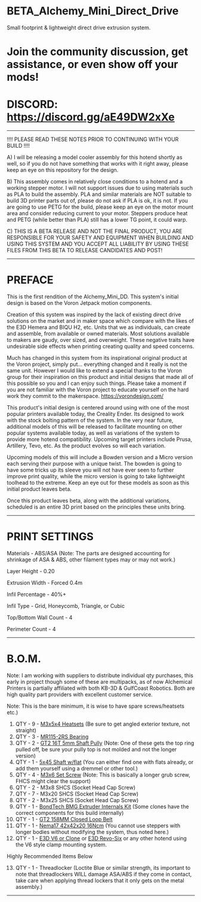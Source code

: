 # BETA_Alchemy_Mini_Direct_Drive
Small footprint &amp; lightweight direct drive extrusion system.

# Join the community discussion, get assistance, or even show off your mods!  
# DISCORD: https://discord.gg/aE49DW2xXe

-----------------------------------------------------------------------------------------------------------------------------------------------------------

!!!!  PLEASE READ THESE NOTES PRIOR TO CONTINUING WITH YOUR BUILD !!!!

A)  I will be releasing a model cooler assembly for this hotend shortly as well, so if you do not have something that works with it right away,
please keep an eye on this repository for the design.

B)  This assembly comes in relatively close conditions to a hotend and a working stepper motor.  I will not support issues due to using materials such as PLA to build the assembly.  PLA and similar materials are NOT suitable to build 3D printer parts out of, please do not ask if PLA is ok, it is not.  If you are going to use PETG for the build, please keep an eye on the motor mount area and consider reducing current to your motor.  Steppers produce heat and PETG (while better than PLA) still has a lower TG point, it could warp.

C)  THIS IS A BETA RELEASE AND NOT THE FINAL PRODUCT, YOU ARE RESPONSIBLE FOR YOUR SAFETY AND EQUIPMENT WHEN BUILDING AND USING THIS SYSTEM AND 
YOU ACCEPT ALL LIABILITY BY USING THESE FILES FROM THIS BETA TO RELEASE CANDIDATES AND POST!

-----------------------------------------------------------------------------------------------------------------------------------------------------------

# PREFACE

This is the first rendition of the Alchemy_Mini_DD.   This system's initial design is based on the Voron Jetpack motion components.  

Creation of this system was inspired by the lack of existing direct drive solutions on the market and in maker space which compare with the likes 
of the E3D Hemera and BIQU H2, etc.  Units that we as individuals, can create and assemble, from available or owned materials.  Most solutions available 
to makers are gaudy, over sized, and overweight.  These negative traits have undesirable side effects when printing creating quality and speed concerns.

Much has changed in this system from its inspirational original product at the Voron project, simply put... everything changed and it really is not the same unit.   However I would like to extend a special thanks to the Voron group for their inspiration on this product and initial designs that made all of this possible so you and I can enjoy such things.  Please take a moment if you are not familiar with the Voron project to educate yourself on the hard work they commit to the makerspace.  https://vorondesign.com/

This product's initial design is centered around using with one of the most popular printers available today, the Creality Ender.   Its designed to work with the stock bolting pattern of the system.  In the very near future, additional models of this will be released to facilitate mounting on other popular systems available today, as well as variations of the system to provide more hotend compatibility.   Upcoming target printers include Prusa, Artillery, Tevo, etc.   As the product evolves so will each variation.

Upcoming models of this will include a Bowden version and a Micro version each serving their purpose with a unique twist.  The bowden is going to have some tricks up its sleeve you will not have ever seen to further improve print quality, while the micro version is going to take lightweight toolhead to the extreme.  Keep an eye out for these models as soon as this initial product leaves beta.

Once this product leaves beta, along with the additional variations, scheduled is an entire 3D print based on the principles these units bring.

-----------------------------------------------------------------------------------------------------------------------------------------------------------

# PRINT SETTINGS

Materials - ABS/ASA (Note: The parts are designed accounting for shrinkage of ASA & ABS, other filament types may or may not work.)

Layer Height - 0.20

Extrusion Width - Forced 0.4m

Infil Percentage - 40%+

Infil Type - Grid, Honeycomb, Triangle, or Cubic

Top/Bottom Wall Count - 4

Perimeter Count - 4

-----------------------------------------------------------------------------------------------------------------------------------------------------------

# B.O.M.  
Note: I am working with suppliers to distribute individual qty purchases, this early in project though some of these are multipacks, as of now Alchemical Printers is partially affiliated with both KB-3D & GulfCoast Robotics.   Both are high quality part providers with excellent customer service.

Note: This is the bare minimum, it is wise to have spare screws/heatsets etc.)

1. QTY - 9 - [M3x5x4 Heatsets](https://kb-3d.com/store/inserts-fasteners-adhesives/278-brass-heat-set-threaded-insert-for-plastic-m3x5x4mm.html?affp=6182) (Be sure to get angled exterior texture, not straight)
2. QTY - 3 - [MR115-2RS Bearing](https://www.amazon.com/Miniature-Bearings-MR115-2RS-Double-Shielded-5x11x4mm/dp/B08PFT72RQ/ref=sr_1_5?crid=U48P0O1YAV1E&keywords=MR115-2RS+Bearing&qid=1658323589&sprefix=mr115-2rs+bearing%2Caps%2C111&sr=8-5) 
3. QTY - 2 - [GT2 16T 5mm Shaft Pully](https://kb-3d.com/store/motion/214-gates-powergrip-2gt-pulley-16-tooth-5mm-6mm-1634481998632.html?affp=6182) (Note: One of these gets the top ring pulled off, be sure your pully top is not molded and not the longer version)
4. QTY - 1 - [5x45 Shaft w/flat](https://kb-3d.com/store/hardware/141-60-5mm-bearing-steel-shafts-various-lengths-1642282491009.html?affp=6182#/5mmshafts-25mm) (You can either find one with flats already, or add them yourself using a dremmel or other tool.)
5. QTY - 4 - [M3x6 Set Screw](https://kb-3d.com/store/inserts-fasteners-adhesives/624-alloy-set-screw-m3-x-05-x-6mm-cup-point-1656776837999.html?affp=6182) (Note: This is basically a longer grub screw, FHCS might clear the support)
6. QTY - 2 - M3x8 SHCS (Socket Head Cap Screw)
7. QTY - 7 - M3x20 SHCS (Socket Head Cap Screw)
8. QTY - 2 - M3x25 SHCS (Socket Head Cap Screw)
9. QTY - 1 - [BondTech BMG Extruder Internals Kit](https://kb-3d.com/store/bondtech/484-bondtech-bmg-extruder-internals-kit-build-your-own-1645151327973.html?affp=6182) (Some clones have the correct components for this build internally)
10. QTY - 1 - [GT2 158MM Closed Loop Belt](https://www.amazon.com/2GT-Timing-Belt-Closed-Loop/dp/B014QKEH26/ref=sr_1_3?crid=37T995GUEVUI9&keywords=158mm+gt2+belt&qid=1659278661&sprefix=158mm+gt2+belt%2Caps%2C98&sr=8-3) 
11. QTY - 1 - [Nema17 42x42x20 16Ncm](https://kb-3d.com/store/stepper-motors/66-ldo-slim-power-extruder-stepper-pancake-motor-42sth25-1404mac-1644693835267.html?affp=6182) (You cannot use steppers with longer bodies without modifying the system, thus noted here.)
12. QTY - 1 - [E3D V6 or Clone](https://gulfcoast-robotics.com/collections/hotends/products/all-metal-v6-hotend-black-edition) or [E3D Revo-Six](https://kb-3d.com/store/extruders-hotends/425-e3d-rapid-change-revo-hotend-six-24v-1640229946834.html?affp=6182) or any other hotend using the V6 style clamp mounting system.

Highly Recommended Items Below

13. QTY - 1 - Threadlocker (Loctite Blue or similar strength, its important to note that threadlockers WILL damage ASA/ABS if they come in contact, take care when applying thread lockers that it only gets on the metal assembly.)

-----------------------------------------------------------------------------------------------------------------------------------------------------------


